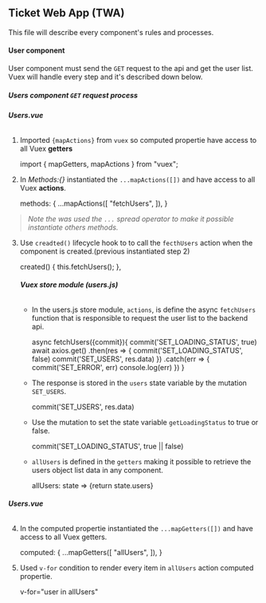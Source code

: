 Ticket Web App (TWA)
---------------

This file will describe every component's rules and processes.

#### User component

User component must send the `GET` request to the api and get the user list. Vuex will handle every step and it's described down below.

##### Users component `GET` request process

###### **Users.vue**

1. Imported `{mapActions}` from `vuex` so computed propertie have access to all Vuex **getters**

    import { mapGetters, mapActions } from "vuex";

2. In *Methods:{}* instantiated the `...mapActions([])` and have access to all Vuex **actions**.

    methods: {
        ...mapActions([
        "fetchUsers",
        ]),
    }

> *Note the was used the `...` spread operator to make it possible instantiate others methods.*

3. Use `creadted()` lifecycle hook to to call the `fecthUsers` action when the component is created.(previous instantiated step 2)

    created() {
        this.fetchUsers();
    },
    
    ###### **Vuex store module (users.js)**

    - In the users.js store module, `actions`, is define the  async `fetchUsers` function that is responsible to request the user list to the backend api.

        async fetchUsers({commit}){
            commit('SET_LOADING_STATUS', true)
            await axios.get(<API-Rest-Address>)
                .then(res => {
                    commit('SET_LOADING_STATUS', false)
                    commit('SET_USERS', res.data)
                })
                .catch(err => {
                    commit('SET_ERROR', err)
                    console.log(err)
                })
        }

    - The response is stored in the `users` state variable by the mutation `SET_USERS`.

        commit('SET_USERS', res.data)
    
    - Use the mutation to set the state variable `getLoadingStatus` to true or false.

        commit('SET_LOADING_STATUS', true || false)
   
    - `allUsers` is defined in the `getters` making it possible to retrieve the users object list data in any component.

        allUsers: state => {return state.users}

###### **Users.vue**

4. In the computed propertie instantiated the `...mapGetters([])` and have access to all Vuex getters.

    computed: {
            ...mapGetters([
            "allUsers",
        ]),
    }

5. Used `v-for` condition to render every item in `allUsers` action computed propertie.

    v-for="user in allUsers"